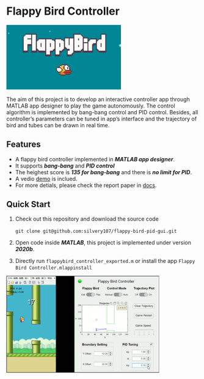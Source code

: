 # Flappy Bird Controller

<img src=images/flappy-bird-3.jpg width="300" />

The aim of this project is to develop an interactive controller app through MATLAB app designer to play the game autonomously. The control algorithm is implemented by bang-bang control and PID control. Besides, all controller’s parameters can be tuned in app’s interface and the trajectory of bird and tubes can be drawn in real time.

## Features
- A flappy bird controller implemented in ***MATLAB app designer***.
- It supports ***bang-bang*** and ***PID control***
- The heighest score is ***135 for bang-bang*** and there is ***no limit for PID***.
- A vedio [demo](demo.mp4) is inclued.
- For more detials, please check the report paper in [docs](docs).

## Quick Start

1. Check out this repository and download the source code

    `git clone git@github.com:silvery107/flappy-bird-pid-gui.git`

2. Open code inside ***MATLAB***, this project is implemented under version ***2020b***.
3. Directly run `flappybird_controller_exported.m` or install the app `Flappy Bird Controller.mlappinstall`

<!-- ![gui](images/gui.png) -->

<img src=images/demo.png width="400" />
